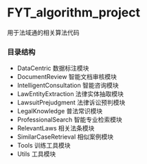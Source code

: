 # FYT_algorithm_project
用于法域通的相关算法代码

### 目录结构
- DataCentric 数据标注模块
- DocumentReview 智能文档审核模块
- IntelligentConsultation 智能咨询模块
- LawEntityExtraction 法律实体抽取模块
- LawsuitPrejudgment 法律诉讼预判模块
- LegalKnowledge 普法常识模块
- ProfessionalSearch 智能专业检索模块
- RelevantLaws 相关法条模块
- SimilarCaseRetrieval 相似案例模块
- Tools 训练工具模块
- Utils 工具模块

